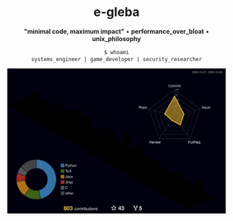 <div align="center">

# e-gleba

<div align="center">

**"minimal code, maximum impact"** • **performance_over_bloat** • **unix_philosophy**

```
$ whoami
systems_engineer | game_developer | security_researcher
```

</div>

</div>

<div align="center">

![Metrics](https://github.com/e-gleba/e-gleba/blob/main/profile-3d-contrib/profile-night-rainbow.svg)

</div>
